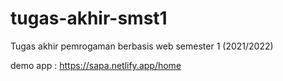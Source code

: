 # tugas-akhir-smst1
Tugas akhir pemrogaman berbasis web semester 1 (2021/2022)

demo app : https://sapa.netlify.app/home
